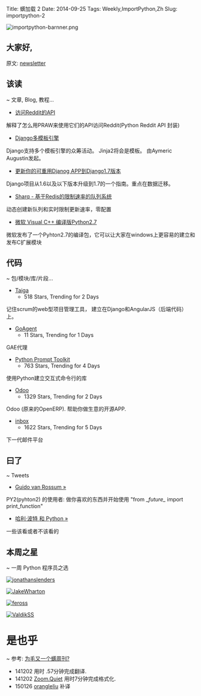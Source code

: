 Title: 蠎加载 2
Date: 2014-09-25 
Tags: Weekly,ImportPython,Zh 
Slug: importpython-2 

![importpython-barnner.png](http://zoomq.qiniudn.com/ZQCollection/snap/importpython-barnner.png?imageView2/2/h/80)

## 大家好,



原文: [newsletter](http://importpython.com/static/files/issue2.html)


## 该读
~ 文章, Blog, 教程...

- [访问Reddit的API](http://blog.thehumangeo.com/2014/09/23/supercharging-your-reddit-api-access/)

解释了怎么用PRAW来使用它们的API访问Reddit(Python Reddit API 封装)

- [Django多模板引擎](https://www.indiegogo.com/projects/multiple-template-engines-for-django)

Django支持多个模板引擎的众筹活动。 Jinja2将会是模板。 由Aymeric Augustin发起。

- [更新你的可重用Djanog APP到Django1.7版本](https://www.twilio.com/blog/2014/10/upgrading-your-django-reusable-app-to-support-django-1-7.html)

Django项目从1.6以及以下版本升级到1.7的一个指南。重点在数据迁移。

- [Sharq - 基于Redis的限制速率的队列系统](http://sharq.io/)

动态创建新队列和实时限制更新速率，零配置

- [微软 Visual C++ 编译版Python2.7](https://mail.python.org/pipermail/distutils-sig/2014-September/024885.html)

微软发布了一个Pyhton2.7的编译包，它可以让大家在windows上更容易的建立和发布C扩展模块

## 代码
~ 包/模块/库/片段...


- [Taiga](https://github.com/taigaio/taiga-back)
    - 518 Stars, Trending for 2 Days

记住scrum的web型项目管理工具， 建立在Django和AngularJS（后端代码）上。

- [GoAgent](https://github.com/goagent/goagent)
    - 11 Stars, Trending for 1 Days

GAE代理

- [Python Prompt Toolkit](https://github.com/jonathanslenders/python-prompt-toolkit)
    - 763 Stars, Trending for 4 Days

使用Python建立交互式命令行的库

- [Odoo](https://github.com/odoo/odoo)
    - 1329 Stars, Trending for 2 Days

Odoo (原来的OpenERP). 帮助你做生意的开源APP.

- [inbox](https://github.com/inboxapp/inbox)
    - 1622 Stars, Trending for 5 Days

下一代邮件平台

## 曰了
~ Tweets

- [Guido van Rossum »](https://twitter.com/gvanrossum/status/517418015613538304)

PY2(pyhton2) 的使用者: 做你喜欢的东西并开始使用 "from \__future\__ import print_function"

- [哈利·波特 和 Python »](http://9gag.com/gag/aKgj6M3?ref=tp)

一些该看或者不该看的
    
## 本周之星
~ 一周 Python 程序员之选

[![jonathanslenders](https://avatars1.githubusercontent.com/u/216638?v=2&s=48)](https://github.com/jonathanslenders)

[![JakeWharton](https://avatars0.githubusercontent.com/u/66577?v=2&s=48)](https://github.com/JakeWharton)

[![feross](https://avatars1.githubusercontent.com/u/121766?v=2&s=48)](https://github.com/feross)

[![ValdikSS](https://avatars3.githubusercontent.com/u/3054729?v=2&s=48)](https://github.com/ValdikSS)



# 是也乎
~ 参考: [为毛又一个蠎周刊?](importpython-why)

- 141202 用时 .57分钟完成翻译.
- 141202 [Zoom.Quiet](http://zoomquiet.io) 用时7分钟完成格式化.
- 150126 [orangleliu](http://orangleliu.info) 补译
